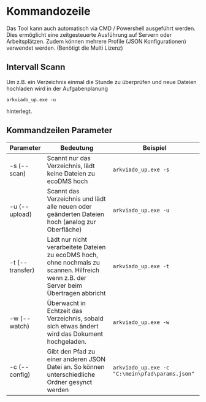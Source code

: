 # Kommandozeile 

Das Tool kann auch automatisch via CMD / Powershell ausgeführt werden. Dies ermöglicht eine zeitgesteuerte Ausführung auf Servern oder Arbeitsplätzen. Zudem können mehrere Profile (JSON Konfigurationen) verwendet werden. (Benötigt die Multi Lizenz)

## Intervall Scann

Um z.B. ein Verzeichnis einmal die Stunde zu überprüfen und neue Dateien hochladen wird in der Aufgabenplanung 

```arkviado_up.exe -u ```

hinterlegt. 

## Kommandzeilen Parameter

| Parameter       | Bedeutung                                                                                                                            | Beispiel                  |
| --------------- | ------------------------------------------------------------------------------------------------------------------------------------ | ------------------------- |
| -s (--scan)     | Scannt nur das Verzeichnis, lädt keine Dateien zu ecoDMS hoch                                                                        | ```arkviado_up.exe -s ``` |
| -u (--upload)   | Scannt das Verzeichnis und lädt alle neuen oder geänderten Dateien hoch (analog zur Oberfläche)                                      | ```arkviado_up.exe -u ``` |
| -t (--transfer) | Lädt nur nicht verarbeitete Dateien zu ecoDMS hoch, ohne nochmals zu scannen. Hilfreich wenn z.B. der Server beim Übertragen abbricht | ```arkviado_up.exe -t ``` |
| -w (--watch)    | Überwacht in Echtzeit das Verzeichnis, sobald sich etwas ändert wird das Dokument hochgeladen.                                         |```arkviado_up.exe -w ``` |
| -c (--config)   | Gibt den Pfad zu einer anderen JSON Datei an. So können unterschiedliche Ordner gesynct werden |```arkviado_up.exe -c "C:\mein\pfad\params.json" ``` |
